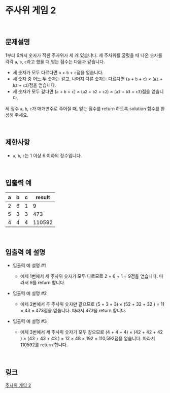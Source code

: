 # 주사위 게임 2

<br>

## 문제설명
1부터 6까지 숫자가 적힌 주사위가 세 개 있습니다. 세 주사위를 굴렸을 때 나온 숫자를 각각 `a`, `b`, `c`라고 했을 때 얻는 점수는 다음과 같습니다.

- 세 숫자가 모두 다르다면 `a` + `b` + `c`점을 얻습니다.
- 세 숫자 중 어느 두 숫자는 같고, 나머지 다른 숫자는 다르다면 (`a` + `b` + `c`) × (`a2` + `b2` + `c2`)점을 얻습니다.
- 세 숫자가 모두 같다면 (`a` + `b` + `c`) × (`a2` + `b2` + `c2`) × (`a3` + `b3` + `c3`)점을 얻습니다.

세 정수 `a`, `b`, `c`가 매개변수로 주어질 때, 얻는 점수를 return 하도록 solution 함수를 완성해 주세요.

<br>

## 제한사항
- `a`, `b`, `c`는 1 이상 6 이하의 정수입니다.

<br>

## 입출력 예
| a | b | c | result |
|---|---|---|---|
| 2 | 6 | 1 | 9 |
| 5 | 3 | 3 | 473 |
| 4 | 4 | 4 | 110592 |

<br>

## 입출력 예 설명
- 입출력 예 설명 #1
    - 예제 1번에서 세 주사위 숫자가 모두 다르므로 2 + 6 + 1 = 9점을 얻습니다. 따라서 9를 return 합니다.

- 입출력 예 설명 #2
    - 예제 2번에서 두 주사위 숫자만 같으므로 (5 + 3 + 3) × (52 + 32 + 32 ) = 11 × 43 = 473점을 얻습니다. 따라서 473을 return 합니다.

- 입출력 예 설명 #3
    - 예제 3번에서 세 주사위 숫자가 모두 같으므로 (4 + 4 + 4) × (42 + 42 + 42 ) × (43 + 43 + 43 ) = 12 × 48 × 192 = 110,592점을 얻습니다. 따라서 110592를 return 합니다.

<br>

## 링크
[주사위 게임 2](https://school.programmers.co.kr/learn/courses/30/lessons/181930)
